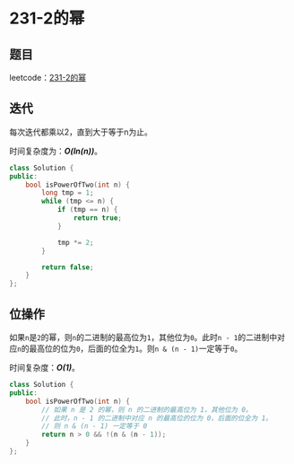 # 231-2的幂

## 题目

leetcode：[231-2的幂](https://leetcode-cn.com/problems/power-of-two/)

## 迭代

每次迭代都乘以2，直到大于等于n为止。

时间复杂度为：***O(ln(n))***。

```c++
class Solution {
public:
    bool isPowerOfTwo(int n) {
        long tmp = 1;
        while (tmp <= n) {
            if (tmp == n) {
                return true;
            }

            tmp *= 2;
        }

        return false;
    }
};
```

## 位操作

如果`n`是`2`的幂，则`n`的二进制的最高位为`1`，其他位为`0`。此时`n - 1`的二进制中对应`n`的最高位的位为`0`，后面的位全为`1`。则`n & (n - 1)`一定等于`0`。

时间复杂度：***O(1)***。

```c++
class Solution {
public:
    bool isPowerOfTwo(int n) {
        // 如果 n 是 2 的幂，则 n 的二进制的最高位为 1，其他位为 0。
        // 此时，n - 1 的二进制中对应 n 的最高位的位为 0，后面的位全为 1。
        // 则 n & (n - 1) 一定等于 0
        return n > 0 && !(n & (n - 1));
    }
};
```

